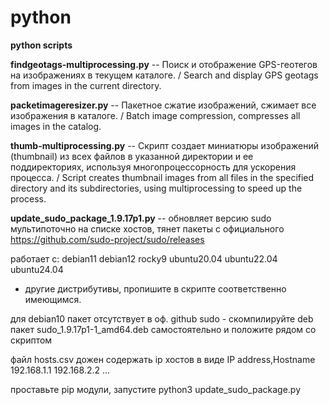 # python
**python scripts**

**findgeotags-multiprocessing.py** -- Поиск и отображение GPS-геотегов на изображениях в текущем каталоге. / Search and display GPS geotags from images in the current directory. 

**packetimageresizer.py** -- Пакетное сжатие изображений, сжимает все изображения в каталоге. / Batch image compression, compresses all images in the catalog.

**thumb-multiprocessing.py** -- Cкрипт создает миниатюры изображений (thumbnail) из всех файлов в указанной директории и ее поддиректориях, используя многопроцессорность для ускорения процесса. / Script creates thumbnail images from all files in the specified directory and its subdirectories, using multiprocessing to speed up the process.

**update_sudo_package_1.9.17p1.py** -- обновляет версию sudo мультипоточно на списке хостов, тянет пакеты с официального https://github.com/sudo-project/sudo/releases

работает с:
debian11
debian12 
rocky9
ubuntu20.04
ubuntu22.04
ubuntu24.04
- другие дистрибутивы, пропишите в скрипте соответственно имеющимся.

для debian10 пакет отсутствует в оф. github sudo - скомпилируйте deb пакет sudo_1.9.17p1-1_amd64.deb самостоятельно и положите рядом со скриптом

файл hosts.csv дожен содержать ip хостов в виде
IP address,Hostname
192.168.1.1
192.168.2.2
...

проставьте pip модули, запустите 
python3 update_sudo_package.py
